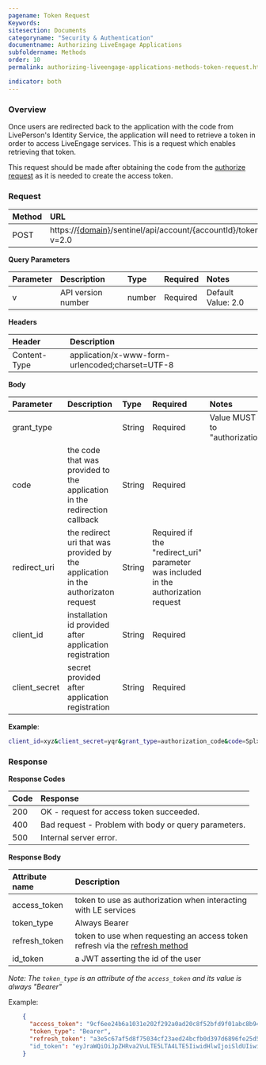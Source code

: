 ```yaml
---
pagename: Token Request
Keywords:
sitesection: Documents
categoryname: "Security & Authentication"
documentname: Authorizing LiveEngage Applications
subfoldername: Methods
order: 10
permalink: authorizing-liveengage-applications-methods-token-request.html

indicator: both
---
```


### Overview

Once users are redirected back to the application with the code from LivePerson's Identity Service, the application will need to retrieve a token in order to access LiveEngage services. This is a request which enables retrieving that token.

This request should be made after obtaining the code from the [authorize request](/authorizing-liveengage-applications-methods-authorization-request.html) as it is needed to create the access token.

### Request

| Method | URL |
| :--- | :--- |
| POST |  https://[{domain}](/agent-domain-domain-api.html)/sentinel/api/account/{accountId}/token?v=2.0 |

**Query Parameters**

| Parameter | Description | Type | Required | Notes |
| :--- | :--- | :--- | :--- | :--- |
| v | API version number | number| Required | Default Value: 2.0 |

**Headers**

| Header |  Description |
| :--- | :--- |
| Content-Type | application/x-www-form-urlencoded;charset=UTF-8|

**Body**

| Parameter | Description | Type | Required | Notes |
| :--- | :--- | :--- | :--- | :--- |
| grant_type |  | String| Required | Value MUST be set to "authorization_code" |
| code | the code that was provided to the application in the redirection callback | String| Required |  |
| redirect_uri | the redirect uri that was provided by the application in the authorizaton request | String| Required if the "redirect_uri" parameter was included in the authorization request  |  |
| client_id | installation id provided after application registration| String| Required |  |
| client_secret | secret provided after application registration| String| Required |  |

**Example**:

```sh
client_id=xyz&client_secret=yqr&grant_type=authorization_code&code=SplxlOBeZQQYbYS6WxSbIA&redirect_uri=https%3A%2F%2Fclient%2Eexample%2Ecom%2Fcb
```

### Response

**Response Codes**

| Code | Response |
| :--- | :--- |
| 200 | OK - request for access token succeeded.  |
| 400 | Bad request - Problem with body or query parameters. |
| 500 | Internal server error. |

**Response Body**

| Attribute name | Description |
| :--- | :--- |
| access_token | token to use as authorization when interacting with LE services  |
| token_type | Always Bearer |
| refresh_token | token to use when requesting an access token refresh via the [refresh method](le-applications-login-methods-refresh-endpoint.html)  |
| id_token | a JWT asserting the id of the user   |


*Note: The `token_type` is an attribute of the `access_token` and its value is always "Bearer"*

Example:

```json
    {
      "access_token": "9cf6ee24b6a1031e202f292a0ad20c8f52bfd9f01abc8b9489365995052c6603",
      "token_type": "Bearer",
      "refresh_token": "a3e5c67af5d8f75034cf23aed24bcfb0d397d6896fe25d5043cce0bd5972639e3ad2d198730ab80959ecf7dcc3c54d07cfd4fc22cb4e1f406e673dc814da84133b7f4ff2bfb800128c"
      "id_token": "eyJraWQiOiJpZHRva2VuLTE5LTA4LTE5IiwidHlwIjoiSldUIiwiYWxnIjoiUlMyNTYifQ.eyJpc19hZG1pbiI6dHJ1ZSwic3ViIjoiMzU1MjgzMzcxMCIsImF1ZCI6IjVhNTBhNWVhLWM1MjctNDIxYy04YWRhLTg4NDY3ZDMyZjI3ZCIsImlzX2xwYSI6ZmFsc2UsImlzcyI6IlNlbnRpbmVsIiwiZXhwIjoxNTY4MTE2NTY3LCJpYXQiOjE1NjgxMTU5Njd9.F9KBZu6fhyp6lhuGXRpg3LnjCd7PT6GWG_MZu61B7qDZVH2cai8JRGX-j-szEUrm-HTtonUFgxhBi-ZU-Uz-pSRVxtSEuGYIyS4DsPLy1w-Fddd-SHKcywkzTJ4CqDd1dTUSSH4SsMvMNHcc7wtS24Vu5e5OEQYdqN6QGqBEo0s"
    }
```
